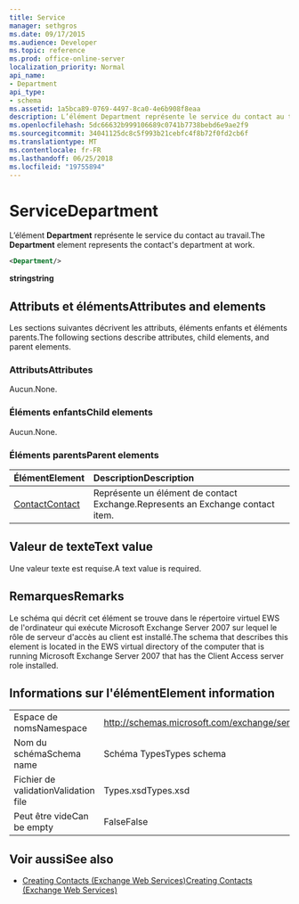 ```yaml
---
title: Service
manager: sethgros
ms.date: 09/17/2015
ms.audience: Developer
ms.topic: reference
ms.prod: office-online-server
localization_priority: Normal
api_name:
- Department
api_type:
- schema
ms.assetid: 1a5bca89-0769-4497-8ca0-4e6b908f8eaa
description: L’élément Department représente le service du contact au travail.
ms.openlocfilehash: 5dc66632b999106689c0741b7738bebd6e9ae2f9
ms.sourcegitcommit: 34041125dc8c5f993b21cebfc4f8b72f0fd2cb6f
ms.translationtype: MT
ms.contentlocale: fr-FR
ms.lasthandoff: 06/25/2018
ms.locfileid: "19755894"
---
```

# <a name="department"></a><span data-ttu-id="a180d-103">Service</span><span class="sxs-lookup"><span data-stu-id="a180d-103">Department</span></span>

<span data-ttu-id="a180d-104">L’élément **Department** représente le service du contact au travail.</span><span class="sxs-lookup"><span data-stu-id="a180d-104">The **Department** element represents the contact's department at work.</span></span> 
  
```xml
<Department/>
```

 <span data-ttu-id="a180d-105">**string**</span><span class="sxs-lookup"><span data-stu-id="a180d-105">**string**</span></span>
## <a name="attributes-and-elements"></a><span data-ttu-id="a180d-106">Attributs et éléments</span><span class="sxs-lookup"><span data-stu-id="a180d-106">Attributes and elements</span></span>

<span data-ttu-id="a180d-107">Les sections suivantes décrivent les attributs, éléments enfants et éléments parents.</span><span class="sxs-lookup"><span data-stu-id="a180d-107">The following sections describe attributes, child elements, and parent elements.</span></span>
  
### <a name="attributes"></a><span data-ttu-id="a180d-108">Attributs</span><span class="sxs-lookup"><span data-stu-id="a180d-108">Attributes</span></span>

<span data-ttu-id="a180d-109">Aucun.</span><span class="sxs-lookup"><span data-stu-id="a180d-109">None.</span></span>
  
### <a name="child-elements"></a><span data-ttu-id="a180d-110">Éléments enfants</span><span class="sxs-lookup"><span data-stu-id="a180d-110">Child elements</span></span>

<span data-ttu-id="a180d-111">Aucun.</span><span class="sxs-lookup"><span data-stu-id="a180d-111">None.</span></span>
  
### <a name="parent-elements"></a><span data-ttu-id="a180d-112">Éléments parents</span><span class="sxs-lookup"><span data-stu-id="a180d-112">Parent elements</span></span>

|<span data-ttu-id="a180d-113">**Élément**</span><span class="sxs-lookup"><span data-stu-id="a180d-113">**Element**</span></span>|<span data-ttu-id="a180d-114">**Description**</span><span class="sxs-lookup"><span data-stu-id="a180d-114">**Description**</span></span>|
|:-----|:-----|
|[<span data-ttu-id="a180d-115">Contact</span><span class="sxs-lookup"><span data-stu-id="a180d-115">Contact</span></span>](contact.md) <br/> |<span data-ttu-id="a180d-116">Représente un élément de contact Exchange.</span><span class="sxs-lookup"><span data-stu-id="a180d-116">Represents an Exchange contact item.</span></span>  <br/> |
   
## <a name="text-value"></a><span data-ttu-id="a180d-117">Valeur de texte</span><span class="sxs-lookup"><span data-stu-id="a180d-117">Text value</span></span>

<span data-ttu-id="a180d-118">Une valeur texte est requise.</span><span class="sxs-lookup"><span data-stu-id="a180d-118">A text value is required.</span></span>
  
## <a name="remarks"></a><span data-ttu-id="a180d-119">Remarques</span><span class="sxs-lookup"><span data-stu-id="a180d-119">Remarks</span></span>

<span data-ttu-id="a180d-120">Le schéma qui décrit cet élément se trouve dans le répertoire virtuel EWS de l'ordinateur qui exécute Microsoft Exchange Server 2007 sur lequel le rôle de serveur d'accès au client est installé.</span><span class="sxs-lookup"><span data-stu-id="a180d-120">The schema that describes this element is located in the EWS virtual directory of the computer that is running Microsoft Exchange Server 2007 that has the Client Access server role installed.</span></span>
  
## <a name="element-information"></a><span data-ttu-id="a180d-121">Informations sur l'élément</span><span class="sxs-lookup"><span data-stu-id="a180d-121">Element information</span></span>

|||
|:-----|:-----|
|<span data-ttu-id="a180d-122">Espace de noms</span><span class="sxs-lookup"><span data-stu-id="a180d-122">Namespace</span></span>  <br/> |http://schemas.microsoft.com/exchange/services/2006/types  <br/> |
|<span data-ttu-id="a180d-123">Nom du schéma</span><span class="sxs-lookup"><span data-stu-id="a180d-123">Schema name</span></span>  <br/> |<span data-ttu-id="a180d-124">Schéma Types</span><span class="sxs-lookup"><span data-stu-id="a180d-124">Types schema</span></span>  <br/> |
|<span data-ttu-id="a180d-125">Fichier de validation</span><span class="sxs-lookup"><span data-stu-id="a180d-125">Validation file</span></span>  <br/> |<span data-ttu-id="a180d-126">Types.xsd</span><span class="sxs-lookup"><span data-stu-id="a180d-126">Types.xsd</span></span>  <br/> |
|<span data-ttu-id="a180d-127">Peut être vide</span><span class="sxs-lookup"><span data-stu-id="a180d-127">Can be empty</span></span>  <br/> |<span data-ttu-id="a180d-128">False</span><span class="sxs-lookup"><span data-stu-id="a180d-128">False</span></span>  <br/> |
   
## <a name="see-also"></a><span data-ttu-id="a180d-129">Voir aussi</span><span class="sxs-lookup"><span data-stu-id="a180d-129">See also</span></span>

- [<span data-ttu-id="a180d-130">Creating Contacts (Exchange Web Services)</span><span class="sxs-lookup"><span data-stu-id="a180d-130">Creating Contacts (Exchange Web Services)</span></span>](http://msdn.microsoft.com/library/4845917e-70d1-481c-bbd7-011ec6571789%28Office.15%29.aspx)

